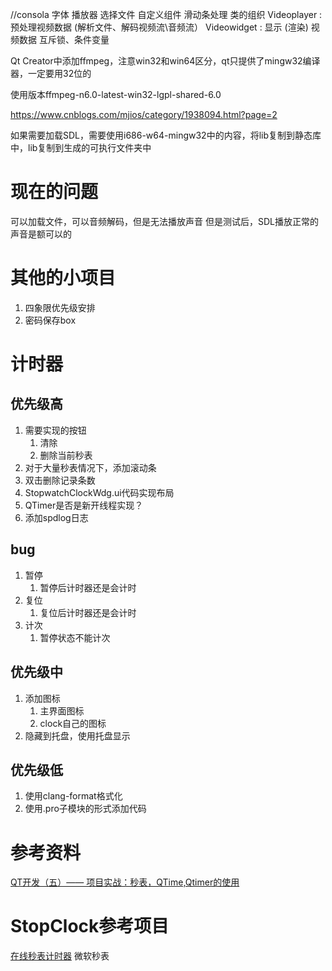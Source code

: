 
//consola 字体
播放器
选择文件
自定义组件
滑动条处理
类的组织
Videoplayer : 预处理视频数据 (解析文件、解码视频流\音频流）
Videowidget : 显示 (渲染) 视频数据
互斥锁、条件变量


Qt Creator中添加ffmpeg，注意win32和win64区分，qt只提供了mingw32编译器，一定要用32位的

使用版本ffmpeg-n6.0-latest-win32-lgpl-shared-6.0

https://www.cnblogs.com/mjios/category/1938094.html?page=2

如果需要加载SDL，需要使用i686-w64-mingw32中的内容，将lib复制到静态库中，lib复制到生成的可执行文件夹中

# 现在的问题
可以加载文件，可以音频解码，但是无法播放声音
但是测试后，SDL播放正常的声音是额可以的

# 其他的小项目
1. 四象限优先级安排
2. 密码保存box


# 计时器
## 优先级高
1. 需要实现的按钮
   1. 清除
   2. 删除当前秒表
2. 对于大量秒表情况下，添加滚动条
3. 双击删除记录条数
4. StopwatchClockWdg.ui代码实现布局
5. QTimer是否是新开线程实现？
6. 添加spdlog日志

## bug
1. 暂停
   1. 暂停后计时器还是会计时
2. 复位
   1. 复位后计时器还是会计时
3. 计次
   1. 暂停状态不能计次

## 优先级中
1. 添加图标  
   1. 主界面图标
   2. clock自己的图标
2. 隐藏到托盘，使用托盘显示

## 优先级低

1. 使用clang-format格式化
2. 使用.pro子模块的形式添加代码



# 参考资料
[QT开发（五）—— 项目实战：秒表，QTime,Qtimer的使用](https://blog.csdn.net/qq_26787115/article/details/79960628)

# StopClock参考项目
[在线秒表计时器](https://www.lddgo.net/common/stopwatch)
微软秒表


